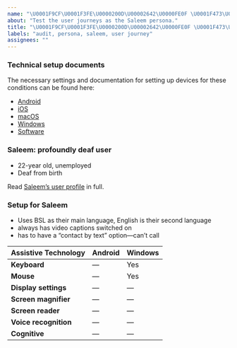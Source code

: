 ```yaml
---
name: "\U0001F9CF\U0001F3FE\U0000200D\U00002642\U0000FE0F \U0001F473\U0001F3FE Test as Saleem"
about: "Test the user journeys as the Saleem persona."
title: "\U0001F9CF\U0001F3FE\U0000200D\U00002642\U0000FE0F \U0001F473\U0001F3FE Test as Saleem"
labels: "audit, persona, saleem, user journey"
assignees: ""
---
```

### Technical setup documents

The necessary settings and documentation for setting up devices for these conditions can be found here:

- [Android](../blob/main/docs/ANDROID.md)
- [iOS](../blob/main/docs/IOS.md)
- [macOS](../blob/main/docs/MACOS.md)
- [Windows](../blob/main/docs/WINDOWS.md)
- [Software](../blob/main/docs/SOFTWARE.md)

### Saleem: profoundly deaf user

- 22-year old, unemployed
- Deaf from birth

Read [Saleem’s user profile](../blob/main/personas/SALEEM.md) in full.

### Setup for Saleem

- Uses BSL as their main language, English is their second language
- always has video captions switched on
- has to have a “contact by text” option—can’t call

| Assistive Technology  | Android | Windows |
| --------------------- | ------- | ------- |
| **Keyboard**          | —       | Yes     |
| **Mouse**             | —       | Yes     |
| **Display settings**  | —       | —       |
| **Screen magnifier**  | —       | —       |
| **Screen reader**     | —       | —       |
| **Voice recognition** | —       | —       |
| **Cognitive**         | —       | —       |
